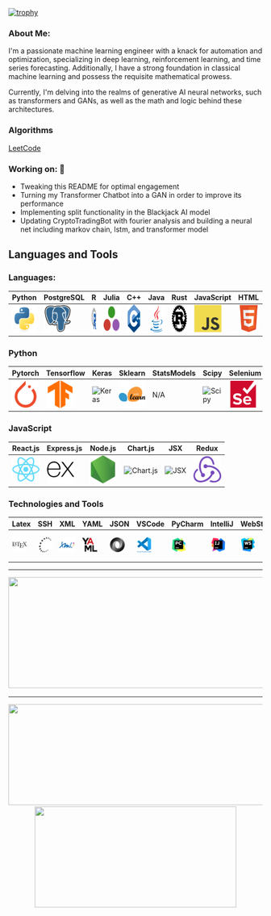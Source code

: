 [![trophy](https://github-profile-trophy.vercel.app/?username=amrambouskila&title=Stars,Followers,Commits,Repositories,MultipleLang,PullRequest&theme=onedark)](https://github.com/ryo-ma/github-profile-trophy)
 
### About Me:    
I'm a passionate machine learning engineer with a knack for automation and optimization, specializing in deep learning, reinforcement learning, and time series forecasting. Additionally, I have a strong foundation in classical machine learning and possess the requisite mathematical prowess.

Currently, I'm delving into the realms of generative AI neural networks, such as transformers and GANs, as well as the math and logic behind these architectures.

### Algorithms 

[LeetCode](https://leetcode.com/u/bouski95/)

### Working on: 🚀

- Tweaking this README for optimal engagement
- Turning my Transformer Chatbot into a GAN in order to improve its performance
- Implementing split functionality in the Blackjack AI model
- Updating CryptoTradingBot with fourier analysis and building a neural net including markov chain, lstm, and transformer model

## Languages and Tools 
<div>

### Languages:
| Python | PostgreSQL | R | Julia | C++ | Java | Rust | JavaScript | HTML | CSS |
| --- | --- | --- | --- | --- | --- | --- | --- | --- | --- |
| <img src="https://github.com/devicons/devicon/blob/master/icons/python/python-original.svg" title="Python" alt="Python" width="55" height="55"/> | <img src="https://github.com/devicons/devicon/blob/master/icons/postgresql/postgresql-original.svg" title="PostgreSQL" alt="PostgreSQL" width="55" height="55"/> | <img src="https://github.com/devicons/devicon/blob/master/icons/r/r-original.svg" title="R" alt="R" width="55" height="55"/> | <img src="https://github.com/devicons/devicon/blob/master/icons/julia/julia-original.svg" title="Julia" alt="Julia" width="55" height="55"/> | <img src="https://github.com/devicons/devicon/blob/master/icons/cplusplus/cplusplus-original.svg" title="C++" alt="C++" width="55" height="55"/> | <img src="https://github.com/devicons/devicon/blob/master/icons/java/java-original.svg" title="Java" alt="Java" width="55" height="55"/> | <img src="https://github.com/devicons/devicon/blob/master/icons/rust/rust-original.svg" title="Rust" alt="Rust" width="55" height="55"/> | <img src="https://github.com/devicons/devicon/blob/master/icons/javascript/javascript-original.svg" title="JavaScript" alt="JavaScript" width="55" height="55"/> | <img src="https://github.com/devicons/devicon/blob/master/icons/html5/html5-original.svg" title="HTML" alt="HTML" width="55" height="55"/> | <img src="https://github.com/devicons/devicon/blob/master/icons/css3/css3-original.svg" title="CSS" alt="CSS" width="55" height="55"/> |

### Python
| Pytorch | Tensorflow | Keras | Sklearn | StatsModels | Scipy | Selenium | BeautifulSoup | Pandas | Polars | Numpy | Matplotlib | Seaborn | Plotly | Qt | Tkinter | OpenCV | Multiprocessing |
| --- | --- | --- | --- | --- | --- | --- | --- | --- | --- | --- | --- | --- | --- | --- | --- | --- | --- |
| <img src="https://github.com/devicons/devicon/blob/master/icons/pytorch/pytorch-original.svg" title="Pytorch" alt="Pytorch" width="55" height="55"/> | <img src="https://github.com/devicons/devicon/blob/master/icons/tensorflow/tensorflow-original.svg" title="Tensorflow" alt="Tensorflow" width="55" height="55"/> | <img src="https://raw.githubusercontent.com/tensorflow/tensorflow/master/tensorflow/tools/docs/jupyter/images/tf2_keras_logo.png" title="Keras" alt="Keras" width="55" height="55"/> | <img src="https://github.com/devicons/devicon/blob/master/icons/scikitlearn/scikitlearn-original.svg" title="Sklearn" alt="Sklearn" width="55" height="55"/> | N/A | <img src="https://upload.wikimedia.org/wikipedia/commons/8/8a/SciPy_logo.svg" title="Scipy" alt="Scipy" width="55" height="55"/> | <img src="https://github.com/devicons/devicon/blob/master/icons/selenium/selenium-original.svg" title="Selenium" alt="Selenium" width="55" height="55"/> | N/A | <img src="https://github.com/devicons/devicon/blob/master/icons/pandas/pandas-original.svg" title="Pandas" alt="Pandas" width="55" height="55"/> | N/A | <img src="https://github.com/devicons/devicon/blob/master/icons/numpy/numpy-original-wordmark.svg" title="Numpy" alt="Numpy" width="55" height="55"/> | <img src="https://github.com/devicons/devicon/blob/master/icons/matplotlib/matplotlib-original.svg" title="Matplotlib" alt="Matplotlib" width="55" height="55"/> | N/A | N/A | <img src="https://upload.wikimedia.org/wikipedia/commons/e/e6/Qt_logo_2016.svg" title="Qt" alt="Qt" width="55" height="55"/> | N/A | <img src="https://github.com/devicons/devicon/blob/master/icons/opencv/opencv-original.svg" title="OpenCV" alt="OpenCV" width="55" height="55"/> | N/A |

### JavaScript
| React.js | Express.js | Node.js | Chart.js | JSX | Redux |
| --- | --- | --- | --- | --- | --- |
| <img src="https://github.com/devicons/devicon/blob/master/icons/react/react-original.svg" title="React.js" alt="React.js" width="55" height="55"/> | <img src="https://github.com/devicons/devicon/blob/master/icons/express/express-original.svg" title="Express.js" alt="Express.js" width="55" height="55"/> | <img src="https://github.com/devicons/devicon/blob/master/icons/nodejs/nodejs-original.svg" title="Node.js" alt="Node.js" width="55" height="55"/> | <img src="https://upload.wikimedia.org/wikipedia/commons/3/3e/Chart.js_logo.svg" title="Chart.js" alt="Chart.js" width="55" height="55"/> | <img src="https://upload.wikimedia.org/wikipedia/commons/0/0e/JSX_Logo.svg" title="JSX" alt="JSX" width="55" height="55"/> | <img src="https://github.com/devicons/devicon/blob/master/icons/redux/redux-original.svg" title="Redux" alt="Redux" width="55" height="55"/> |

### Technologies and Tools
| Latex | SSH | XML | YAML | JSON | VSCode | PyCharm | IntelliJ | WebStorm | CLion | DataGrip | GitLab | Confluence | Jira | Conda | Jupyter | Spark | Git | Docker | Pytest | Postman | VirtualBox |
| --- | --- | --- | --- | --- | --- | --- | --- | --- | --- | --- | --- | --- | --- | --- | --- | --- | --- | --- | --- | --- | --- |
| <img src="https://github.com/devicons/devicon/blob/master/icons/latex/latex-original.svg" title="Latex" alt="Latex" width="30" height="30"/> | <img src="https://github.com/devicons/devicon/blob/master/icons/ssh/ssh-original.svg" title="ssh" alt="ssh" width="30" height="30"/> | <img src="https://github.com/devicons/devicon/blob/master/icons/xml/xml-original.svg" title="xml" alt="xml" width="30" height="30"/> | <img src="https://github.com/devicons/devicon/blob/master/icons/yaml/yaml-original.svg" title="yaml" alt="yaml" width="30" height="30"/> | <img src="https://github.com/devicons/devicon/blob/master/icons/json/json-original.svg" title="json" alt="json" width="30" height="30"/> | <img src="https://github.com/devicons/devicon/blob/master/icons/vscode/vscode-original-wordmark.svg" title="vsc" alt="vsc" width="30" height="30"/> | <img src="https://github.com/devicons/devicon/blob/master/icons/pycharm/pycharm-original.svg" title="PC" alt="PC" width="30" height="30"/> | <img src="https://github.com/devicons/devicon/blob/master/icons/intellij/intellij-original.svg" title="PC" alt="PC" width="30" height="30"/> | <img src="https://github.com/devicons/devicon/blob/master/icons/webstorm/webstorm-original.svg" title="PC" alt="PC" width="30" height="30"/> | <img src="https://github.com/devicons/devicon/blob/master/icons/clion/clion-original.svg" title="cl" alt="CL" width="30" height="30"/> | <img src="https://github.com/devicons/devicon/blob/master/icons/datagrip/datagrip-original.svg" title="dg" alt="dg" width="30" height="30"/> | <img src="https://github.com/devicons/devicon/blob/master/icons/gitlab/gitlab-original-wordmark.svg" title="GitLab" alt="GitLab" width="30" height="30"/> | <img src="https://github.com/devicons/devicon/blob/master/icons/confluence/confluence-original-wordmark.svg" title="Confluence" alt="Confluence" width="30" height="30"/> | <img src="https://github.com/devicons/devicon/blob/master/icons/jira/jira-original-wordmark.svg" title="Jira" alt="Jira" width="30" height="30"/> | <img src="https://github.com/devicons/devicon/blob/master/icons/anaconda/anaconda-original-wordmark.svg" title="Anaconda" alt="Conda" width="55" height="55"/> | <img src="https://github.com/devicons/devicon/blob/master/icons/jupyter/jupyter-original-wordmark.svg" title="Jupyter" alt="Jupyter" width="55" height="55"/> | <img src="https://github.com/devicons/devicon/blob/master/icons/apachespark/apachespark-original-wordmark.svg" title="Spark" alt="Spark" width="55" height="55"/> | <img src="https://github.com/devicons/devicon/blob/master/icons/git/git-original-wordmark.svg" title="Git" alt="Git" width="55" height="55"/> | <img src="https://github.com/devicons/devicon/blob/master/icons/docker/docker-original-wordmark.svg" title="Docker" alt="Docker" width="55" height="55"/> | <img src="https://github.com/devicons/devicon/blob/master/icons/pytest/pytest-original-wordmark.svg" title="Pytest" alt="Pytest" width="55" height="55"/> | <img src="https://github.com/devicons/devicon/blob/master/icons/postman/postman-original-wordmark.svg" title="Postman" alt="Postman" width="55" height="55"/> | <img src="https://banner2.cleanpng.com/20190501/xvt/kisspng-computer-icons-virtualbox-portable-network-graphic-virtualbox-icon-of-line-style-available-in-svg-5cca247f73f9e3.6112721115567514874751.jpg" title="VirtualBox" alt="VirtualBox" width="80" height="55"/> |

</div>

---

  
<p align="center">
  <img width="800" height="220" src="https://streak-stats.demolab.com?user=amrambouskila&theme=highcontrast&hide_border=true&border_radius=5&card_width=800">
</p>

---

<p align="center">
  <img width="600" height="200" src="https://github-readme-stats.vercel.app/api?username=amrambouskila&show_icons=true&theme=vision-friendly-dark">
  <img width="400" height="200" src="https://github-readme-stats.vercel.app/api/top-langs/?username=amrambouskila&size_weight=0.15&count_weight=0.5&layout=compact&theme=vision-friendly-dark">
</p>

<div id="header" align="center">
  <img src="https://komarev.com/ghpvc/?username=amrambouskila&style=for-the-badge&color=orange" alt=""/>
</div>
